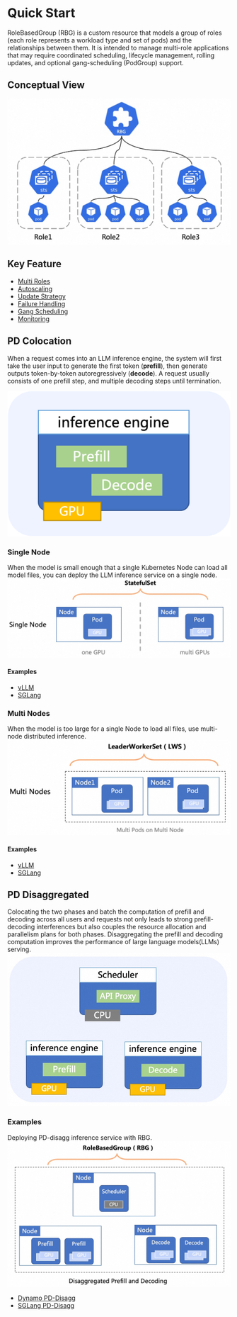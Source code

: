# Quick Start

RoleBasedGroup (RBG) is a custom resource that models a group of roles (each role represents a workload type and set of
pods) and the relationships between them. It is intended to manage multi-role applications that may require coordinated
scheduling, lifecycle management, rolling updates, and optional gang-scheduling (PodGroup) support.

## Conceptual View

![](./img/rbg.jpg)

## Key Feature

- [Multi Roles](features/multiroles.md)
- [Autoscaling](features/autoscaler.md)
- [Update Strategy](features/update-strategy.md)
- [Failure Handling](features/failure-handling.md)
- [Gang Scheduling](features/gang-scheduling.md)
- [Monitoring](features/monitoring.md)

## PD Colocation

When a request comes into an LLM inference engine, the system will first take the user input to generate the first
token (**prefill**), then generate outputs token-by-token autoregressively (**decode**). A request usually consists of
one prefill step, and multiple decoding steps until termination.

![](./img/colocation.png)

### Single Node

When the model is small enough that a single Kubernetes Node can load all model files, you can deploy the LLM inference
service on a single node.  
![](./img/single-node.jpg)

#### Examples

- [vLLM](../examples/single-node/vllm.yaml)
- [SGLang](../examples/single-node/sglang.yaml)

### Multi Nodes

When the model is too large for a single Node to load all files, use multi-node distributed inference.
![](./img/multi-nodes.jpg)

#### Examples

- [vLLM](../examples/multi-nodes/vllm.yaml)
- [SGLang](../examples/multi-nodes/sglang.yaml)

## PD Disaggregated

Colocating the two phases and batch the computation of prefill and decoding across all users and requests not only leads
to strong prefill-decoding interferences but also couples the resource allocation and parallelism plans for both phases.
Disaggregating the prefill and decoding computation improves the performance of large language models(LLMs) serving.
![](./img/pd-disagg.jpg)

### Examples

Deploying PD-disagg inference service with RBG.
![](./img/rbg-pd.jpg)

- [Dynamo PD-Disagg](../examples/pd-disagg/dynamo/README.md)
- [SGLang PD-Disagg](../examples/pd-disagg/sglang/sgl.md)
